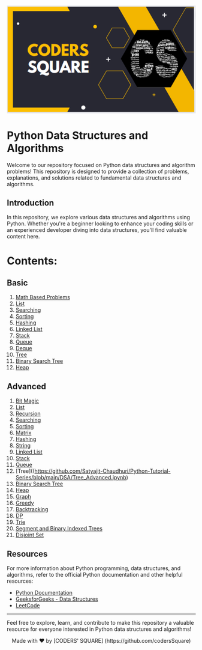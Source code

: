 <div align="center">
  <img src="logo.png" alt="Coders' Square">
</div>

# Python Data Structures and Algorithms

Welcome to our repository focused on Python data structures and algorithm problems! This repository is designed to provide a collection of problems, explanations, and solutions related to fundamental data structures and algorithms.

## Introduction

In this repository, we explore various data structures and algorithms using Python. Whether you're a beginner looking to enhance your coding skills or an experienced developer diving into data structures, you'll find valuable content here.

# Contents:

## Basic

1. [Math Based Problems](https://github.com/Satyajit-Chaudhuri/Python-Tutorial-Series/blob/main/DSA/Math_Approach_based_Problems.ipynb)
2. [List](https://github.com/Satyajit-Chaudhuri/Python-Tutorial-Series/blob/main/DSA/Lists_in_Python.ipynb)
3. [Searching](https://github.com/Satyajit-Chaudhuri/Python-Tutorial-Series/blob/main/DSA/Binary_Search_Algorithm.ipynb)
4. [Sorting](https://github.com/Satyajit-Chaudhuri/Python-Tutorial-Series/blob/main/DSA/Sorting.ipynb)
5. [Hashing](https://github.com/Satyajit-Chaudhuri/Python-Tutorial-Series/blob/main/DSA/Hashing.ipynb)
6. [Linked List](https://github.com/Satyajit-Chaudhuri/Python-Tutorial-Series/blob/main/DSA/Linked%20List.ipynb)
7. [Stack](https://github.com/Satyajit-Chaudhuri/Python-Tutorial-Series/blob/main/DSA/Stack.ipynb)
8. [Queue](https://github.com/Satyajit-Chaudhuri/Python-Tutorial-Series/blob/main/DSA/Queue.ipynb)
9. [Deque](https://github.com/Satyajit-Chaudhuri/Python-Tutorial-Series/blob/main/DSA/Deque.ipynb)
10. [Tree](https://github.com/Satyajit-Chaudhuri/Python-Tutorial-Series/blob/main/DSA/Tree.ipynb)
11. [Binary Search Tree](https://github.com/Satyajit-Chaudhuri/Python-Tutorial-Series/blob/main/DSA/Binary_Search_Tree.ipynb)
12. [Heap](https://github.com/Satyajit-Chaudhuri/Python-Tutorial-Series/blob/main/DSA/Heap.ipynb)

## Advanced

1. [Bit Magic](https://github.com/Satyajit-Chaudhuri/Python-Tutorial-Series/blob/main/DSA/Bit_Magic.ipynb)
2. [List](https://github.com/Satyajit-Chaudhuri/Python-Tutorial-Series/blob/main/DSA/List_Advanced.ipynb)
3. [Recursion](https://github.com/Satyajit-Chaudhuri/Python-Tutorial-Series/blob/main/DSA/Recursion_Advanced.ipynb)
4. [Searching](https://github.com/Satyajit-Chaudhuri/Python-Tutorial-Series/blob/main/DSA/Searching_Advanced.ipynb)
5. [Sorting](https://github.com/Satyajit-Chaudhuri/Python-Tutorial-Series/blob/main/DSA/Sorting_Advanced.ipynb)
6. [Matrix](https://github.com/Satyajit-Chaudhuri/Python-Tutorial-Series/blob/main/DSA/Matrix_Advanced.ipynb)
7. [Hashing](https://github.com/Satyajit-Chaudhuri/Python-Tutorial-Series/blob/main/DSA/Hashing_Advanced.ipynb)
8. [String](https://github.com/Satyajit-Chaudhuri/Python-Tutorial-Series/blob/main/DSA/String_Advanced.ipynb)
9. [Linked List](https://github.com/Satyajit-Chaudhuri/Python-Tutorial-Series/blob/main/DSA/Linked_List_Advanced.ipynb)
10. [Stack](https://github.com/Satyajit-Chaudhuri/Python-Tutorial-Series/blob/main/DSA/Stack_Advanced.ipynb)
11. [Queue](https://github.com/Satyajit-Chaudhuri/Python-Tutorial-Series/blob/main/DSA/Queue_Advanced.ipynb)
12. [Tree]((https://github.com/Satyajit-Chaudhuri/Python-Tutorial-Series/blob/main/DSA/Tree_Advanced.ipynb)
13. [Binary Search Tree](https://github.com/Satyajit-Chaudhuri/Python-Tutorial-Series/blob/main/DSA/Binary_Search_Tree_Advanced.ipynb)
14. [Heap](https://github.com/Satyajit-Chaudhuri/Python-Tutorial-Series/blob/main/DSA/Heap_Advanced.ipynb)
15. [Graph](https://github.com/Satyajit-Chaudhuri/Python-Tutorial-Series/blob/main/DSA/Graph_Advanced.ipynb)
16. [Greedy](https://github.com/Satyajit-Chaudhuri/Python-Tutorial-Series/blob/main/DSA/Greedy_Advanced.ipynb)
17. [Backtracking](https://github.com/Satyajit-Chaudhuri/Python-Tutorial-Series/blob/main/DSA/Backtracking_Advanced.ipynb)
18. [DP](https://github.com/Satyajit-Chaudhuri/Python-Tutorial-Series/blob/main/DSA/DP_Advanced.ipynb)
19. [Trie](https://github.com/Satyajit-Chaudhuri/Python-Tutorial-Series/blob/main/DSA/Trie_Advanced.ipynb)
20. [Segment and Binary Indexed Trees](https://github.com/Satyajit-Chaudhuri/Python-Tutorial-Series/blob/main/DSA/Segment_and_Binary_Indexed_Trees.ipynb)
21. [Disjoint Set](https://github.com/Satyajit-Chaudhuri/Python-Tutorial-Series/blob/main/DSA/Disjoint_Sets_Advanced.ipynb)

    
## Resources

For more information about Python programming, data structures, and algorithms, refer to the official Python documentation and other helpful resources:

- [Python Documentation](https://docs.python.org/)
- [GeeksforGeeks - Data Structures](https://www.geeksforgeeks.org/data-structures/)
- [LeetCode](https://leetcode.com/)

---

Feel free to explore, learn, and contribute to make this repository a valuable resource for everyone interested in Python data structures and algorithms!

<div align="center">
  Made with ❤️ by [CODERS' SQUARE] (https://github.com/codersSquare)
</div>
